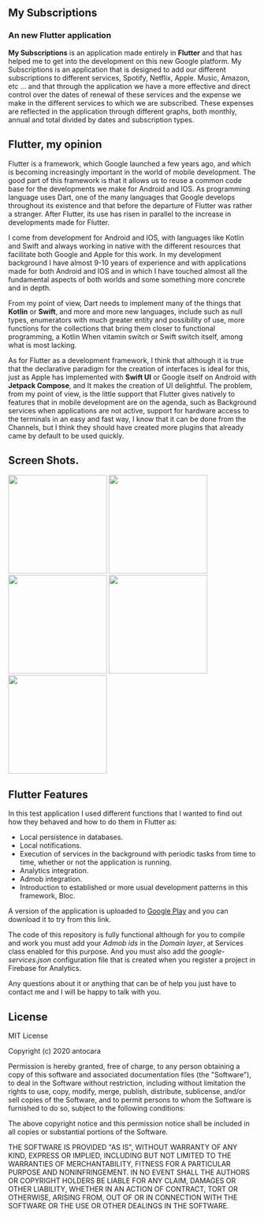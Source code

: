 ## My Subscriptions

### An new Flutter application

**My Subscriptions** is an application made entirely in **Flutter** and that has helped me to get into the development on this new Google platform. 
My Subscriptions is an application that is designed to add our different subscriptions to different services, Spotify, Netflix, Apple. Music, Amazon, etc ... and that through the application we have a more effective and direct control over the dates of renewal of these services and the expense we make in the different services to which we are subscribed.
These expenses are reflected in the application through different graphs, both monthly, annual and total divided by dates and subscription types.


## Flutter, my opinion

Flutter is a framework, which Google launched a few years ago, and which is becoming increasingly important in the world of mobile development. The good part of this framework is that it allows us to reuse a common code base for the developments we make for Android and IOS. As programming language uses Dart, one of the many languages ​​that Google develops throughout its existence and that before the departure of Flutter was rather a stranger. After Flutter, its use has risen in parallel to the increase in developments made for Flutter.

I come from development for Android and IOS, with languages ​​like Kotlin and Swift and always working in native with the different resources that facilitate both Google and Apple for this work. In my development background I have almost 9-10 years of experience and with applications made for both Android and IOS and in which I have touched almost all the fundamental aspects of both worlds and some something more concrete and in depth.

From my point of view, Dart needs to implement many of the things that **Kotlin** or **Swift**, and more and more new languages, include such as null types, enumerators with much greater entity and possibility of use, more functions for the collections that bring them closer to functional programming, a Kotlin When vitamin switch or Swift switch itself, among what is most lacking.

As for Flutter as a development framework, I think that although it is true that the declarative paradigm for the creation of interfaces is ideal for this, just as Apple has implemented with **Swift UI** or Google itself on Android with **Jetpack Compose**, and It makes the creation of UI delightful. The problem, from my point of view, is the little support that Flutter gives natively to features that in mobile development are on the agenda, such as Background services when applications are not active, support for hardware access to the terminals in an easy and fast way, I know that it can be done from the Channels, but I think they should have created more plugins that already came by default to be used quickly.


## Screen Shots.


<img src="https://i.imgur.com/aYVfYz3.png" data-canonical-src="https://i.imgur.com/aYVfYz3.png" height="200" />
<img src="https://i.imgur.com/O4FjEh5.png" data-canonical-src="https://i.imgur.com/O4FjEh5.png" height="200" />
<img src="https://i.imgur.com/T0SqpGl.png" data-canonical-src="https://i.imgur.com/T0SqpGl.png" height="200" />
<img src="https://https://i.imgur.com/a7513S5.png" data-canonical-src="https://i.imgur.com/a7513S5.png" height="200" />
<img src="https://i.imgur.com/eyp7WKM.png" data-canonical-src="https://i.imgur.com/eyp7WKM.png" height="200" />



## Flutter Features

In this test application I used different functions that I wanted to find out how they behaved and how to do them in Flutter as:
- Local persistence in databases.
- Local notifications.
- Execution of services in the background with periodic tasks from time to time, whether or not the application is running.
- Analytics integration.
- Admob integration.
- Introduction to established or more usual development patterns in this framework, Bloc.

A version of the application is uploaded to [Google Play](https://play.google.com/store/apps/details?id=com.antocara.subscriptions) and you can download it to try from this link.

The code of this repository is fully functional although for you to compile and work you must add your *Admob ids* in the *Domain layer*, at Services class enabled for this purpose. 
And you must also add the *google-services.json* configuration file that is created when you register a project in Firebase for Analytics.

Any questions about it or anything that can be of help you just have to contact me and I will be happy to talk with you.


## License

MIT License

Copyright (c) 2020 antocara

Permission is hereby granted, free of charge, to any person obtaining a copy of this software and associated documentation files (the "Software"), to deal in the Software without restriction, including without limitation the rights to use, copy, modify, merge, publish, distribute, sublicense, and/or sell copies of the Software, and to permit persons to whom the Software is furnished to do so, subject to the following conditions:

The above copyright notice and this permission notice shall be included in all copies or substantial portions of the Software.

THE SOFTWARE IS PROVIDED "AS IS", WITHOUT WARRANTY OF ANY KIND, EXPRESS OR IMPLIED, INCLUDING BUT NOT LIMITED TO THE WARRANTIES OF MERCHANTABILITY, FITNESS FOR A PARTICULAR PURPOSE AND NONINFRINGEMENT. IN NO EVENT SHALL THE AUTHORS OR COPYRIGHT HOLDERS BE LIABLE FOR ANY CLAIM, DAMAGES OR OTHER LIABILITY, WHETHER IN AN ACTION OF CONTRACT, TORT OR OTHERWISE, ARISING FROM, OUT OF OR IN CONNECTION WITH THE SOFTWARE OR THE USE OR OTHER DEALINGS IN THE SOFTWARE.
 


